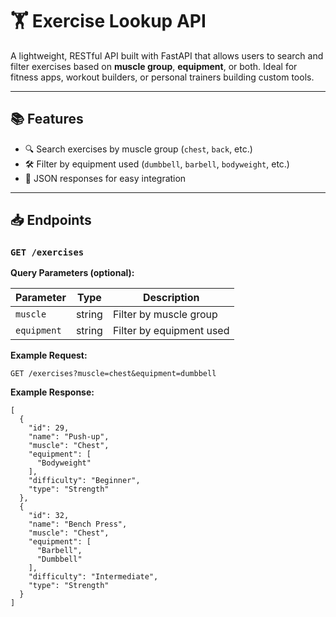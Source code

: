 # 🏋️ Exercise Lookup API

A lightweight, RESTful API built with FastAPI that allows users to search and filter exercises based on **muscle group**, **equipment**, or both. Ideal for fitness apps, workout builders, or personal trainers building custom tools.

---

## 📚 Features

- 🔍 Search exercises by muscle group (`chest`, `back`, etc.)
- 🛠️ Filter by equipment used (`dumbbell`, `barbell`, `bodyweight`, etc.)
- 🧾 JSON responses for easy integration

---

## 📥 Endpoints

### `GET /exercises`

**Query Parameters (optional):**

| Parameter   | Type   | Description                        |
|-------------|--------|------------------------------------|
| `muscle`    | string | Filter by muscle group             |
| `equipment` | string | Filter by equipment used           |

**Example Request:**

```http
GET /exercises?muscle=chest&equipment=dumbbell
```

**Example Response:**
```http
[
  {
    "id": 29,
    "name": "Push-up",
    "muscle": "Chest",
    "equipment": [
      "Bodyweight"
    ],
    "difficulty": "Beginner",
    "type": "Strength"
  },
  {
    "id": 32,
    "name": "Bench Press",
    "muscle": "Chest",
    "equipment": [
      "Barbell",
      "Dumbbell"
    ],
    "difficulty": "Intermediate",
    "type": "Strength"
  }
]
```